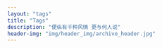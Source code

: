 ```yaml
---
layout: "tags"
title: "Tags"
description: "便纵有千种风情 更与何人说"
header-img: "img/header_img/archive_header.jpg"
---
```

